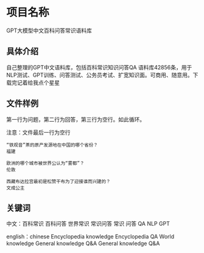 # 项目名称
GPT大模型中文百科问答常识语料库

## 具体介绍
自己整理的GPT中文语料库，包括百科常识知识问答QA 语料库42856条，用于NLP测试、GPT训练、问答测试、公务员考试、扩宽知识面。可商用、随意用。下载完记着给我点个星星

## 文件样例
第一行为问题，第二行为回答，第三行为空行。如此循环。

注意：文件最后一行为空行

```
“铁观音”茶的原产发源地在中国的哪个省份？
福建

欧洲的哪个城市被世界公认为“雾都”？
伦敦

西藏布达拉宫最初是松赞干布为了迎接谁而兴建的？
文成公主
```
## 关键词

中文：百科常识 百科问答 世界常识 常识问答 常识 问答 QA NLP GPT

english：chinese Encyclopedia knowledge Encyclopedia QA World knowledge General knowledge Q&A General knowledge Q&A

